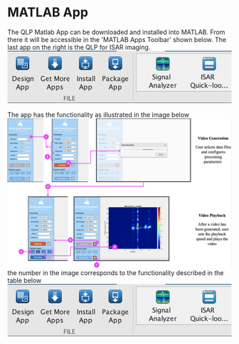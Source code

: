 # MATLAB App
The QLP Matlab App can be downloaded and installed into MATLAB. From there it will be accessible in the 'MATLAB Apps Toolbar' shown below. The last app on the right is the QLP for ISAR imaging. 
![MATLAB Toolbar with QLP app](https://github.com/tristynferreiro/QP4ISAR/blob/main/docs/MATLABToolbar.png)

The app has the functionality as illustrated in the image below
![QLP GUI system Interactions](https://github.com/tristynferreiro/QP4ISAR/blob/main/docs/UXAppDesign.png)
the number in the image corresponds to the functionality described in the table below
![Table explaining app functionality](https://github.com/tristynferreiro/QP4ISAR/blob/main/docs/MATLABToolbar.png)

